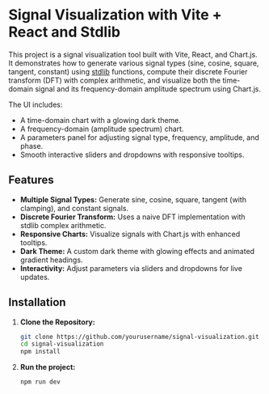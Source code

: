 # Signal Visualization with Vite + React and Stdlib

This project is a signal visualization tool built with Vite, React, and Chart.js. It demonstrates how to generate various signal types (sine, cosine, square, tangent, constant) using [stdlib](https://github.com/stdlib-js/stdlib) functions, compute their discrete Fourier transform (DFT) with complex arithmetic, and visualize both the time-domain signal and its frequency-domain amplitude spectrum using Chart.js.

The UI includes:
- A time-domain chart with a glowing dark theme.
- A frequency-domain (amplitude spectrum) chart.
- A parameters panel for adjusting signal type, frequency, amplitude, and phase.
- Smooth interactive sliders and dropdowns with responsive tooltips.

## Features

- **Multiple Signal Types:** Generate sine, cosine, square, tangent (with clamping), and constant signals.
- **Discrete Fourier Transform:** Uses a naive DFT implementation with stdlib complex arithmetic.
- **Responsive Charts:** Visualize signals with Chart.js with enhanced tooltips.
- **Dark Theme:** A custom dark theme with glowing effects and animated gradient headings.
- **Interactivity:** Adjust parameters via sliders and dropdowns for live updates.

## Installation

1. **Clone the Repository:**

   ```bash
   git clone https://github.com/yourusername/signal-visualization.git
   cd signal-visualization
   npm install

1. **Run the project:**

   ```bash
   npm run dev